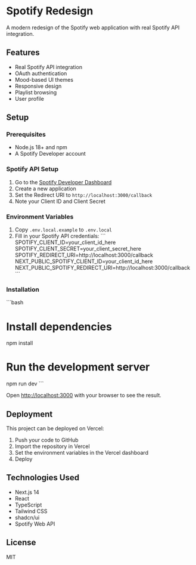 # Spotify Redesign

A modern redesign of the Spotify web application with real Spotify API integration.

## Features

- Real Spotify API integration
- OAuth authentication
- Mood-based UI themes
- Responsive design
- Playlist browsing
- User profile

## Setup

### Prerequisites

- Node.js 18+ and npm
- A Spotify Developer account

### Spotify API Setup

1. Go to the [Spotify Developer Dashboard](https://developer.spotify.com/dashboard/)
2. Create a new application
3. Set the Redirect URI to `http://localhost:3000/callback`
4. Note your Client ID and Client Secret

### Environment Variables

1. Copy `.env.local.example` to `.env.local`
2. Fill in your Spotify API credentials:
   \`\`\`
   SPOTIFY_CLIENT_ID=your_client_id_here
   SPOTIFY_CLIENT_SECRET=your_client_secret_here
   SPOTIFY_REDIRECT_URI=http://localhost:3000/callback
   NEXT_PUBLIC_SPOTIFY_CLIENT_ID=your_client_id_here
   NEXT_PUBLIC_SPOTIFY_REDIRECT_URI=http://localhost:3000/callback
   \`\`\`

### Installation

\`\`\`bash
# Install dependencies
npm install

# Run the development server
npm run dev
\`\`\`

Open [http://localhost:3000](http://localhost:3000) with your browser to see the result.

## Deployment

This project can be deployed on Vercel:

1. Push your code to GitHub
2. Import the repository in Vercel
3. Set the environment variables in the Vercel dashboard
4. Deploy

## Technologies Used

- Next.js 14
- React
- TypeScript
- Tailwind CSS
- shadcn/ui
- Spotify Web API

## License

MIT
